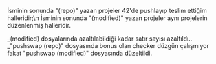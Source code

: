 İsminin sonunda "(repo)" yazan projeler 42'de pushlayıp teslim ettiğim halleridir;\n
İsminin sonunda "(modified)" yazan projeler aynı projelerin düzenlenmiş halleridir.

_(modified) dosyalarında azaltılabildiği kadar satır sayısı azaltıldı..
_"pushswap (repo)" dosyasında bonus olan checker düzgün çalışmıyor fakat "pushswap (modified)" dosyasında düzeltildi.
